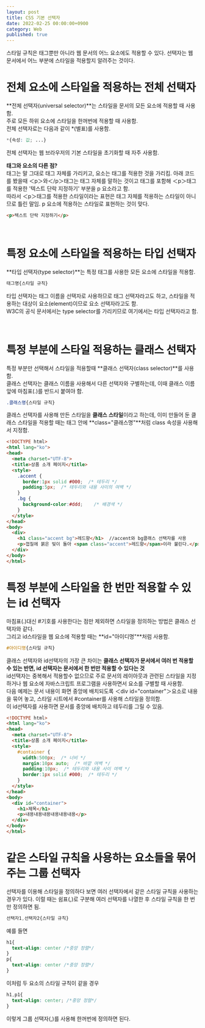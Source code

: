 ```yaml
---
layout: post
title: CSS 기본 선택자
date: 2022-02-25 00:00:00+0900
category: Web
published: true
---
```

스타일 규칙은 태그뿐만 아니라 웹 문서의 어느 요소에도 적용할 수 있다. 선택자는 웹 문서에서 어느 부분에 스타일을 적용할지 알려주는 것이다.  

# 전체 요소에 스타일을 적용하는 전체 선택자
**전체 선택자(universal selector)**는 스타일을 문서의 모든 요소에 적용할 때 사용함.  
주로 모든 하위 요소에 스타일을 한꺼번에 적용할 때 사용함.  
전체 선택자로는 다음과 같이 *(별표)를 사용함.  
```css
*{속성: 값; ...}
```   
전체 선택자는 웹 브라우저의 기본 스타일을 초기화할 때 자주 사용함.  

>
**태그와 요소의 다른 점?**  
태그는 말 그대로 태그 자체를 가리키고, 요소는 태그를 적용한 것을 가리킴. 
아래 코드를 봤을때 ＜p＞와＜/p＞태그는 태그 자체를 말하는 것이고 태그를 포함해 ＜p＞태그를 적용한 '텍스트 단락 지정하기' 부분을 p 요소라고 함.  
따라서 ＜p＞태그를 적용한 스타일이라는 표현은 태그 자체를 적용하는 스타일이 아니므로 틀린 말임. p 요소에 적용하는 스타일로 표현하는 것이 맞다.  

```html
<p>텍스트 단락 지정하기</p>
```
<br>

# 특정 요소에 스타일을 적용하는 타입 선택자
**타입 선택자(type selector)**는 특정 태그를 사용한 모든 요소에 스타일을 적용함.
```css
태그명{스타일 규칙}
```
>
타입 선택자는 태그 이름을 선택자로 사용하므로 태그 선택자라고도 하고, 스타일을 적용하는 대상이 요소(element)이므로 요소 선택자라고도 함.  
W3C의 공식 문서에서는 type selector를 가리키므로 여기에서는 타입 선택자라고 함.

<br>

# 특정 부분에 스타일 적용하는 클래스 선택자
특정 부분만 선택해서 스타일을 적용할때 **클래스 선택자(class selector)**를 사용함.  
클래스 선택자는 클래스 이름을 사용해서 다른 선택자와 구별하는데, 이때 클래스 이름 앞에 마침표(.)를 반드시 붙여야 함.  
```css
.클래스명{스타일 규칙}
```  
클래스 선택자를 사용해 만든 스타일을 **클래스 스타일**이라고 하는데, 이미 만들어 둔 클래스 스타일을 적용할 때는 태그 안에 **class="클래스명"**처럼 class 속성을 사용해서 지정함.   
```html
<!DOCTYPE html>
<html lang="ko">
<head>
  <meta charset="UTF-8">
  <title>상품 소개 페이지</title>
  <style>
    .accent {
      border:1px solid #000;  /* 테두리 */
      padding:5px;  /* 테두리와 내용 사이의 여백 */
    }
    .bg {
      background-color:#ddd;    /* 배경색 */  
    }
  </style>
</head>
<body>
  <div>
    <h1 class="accent bg">레드향</h1>  //accent와 bg클래스 선택자를 사용
    <p>껍질에 붉은 빛이 돌아 <span class="accent">레드향</span>이라 불린다.</p> //accent 클래스 선택자만 사용 (레드향 부분에만 사용함)
  </div>
</body>
</html>
```  

# 특정 부분에 스타일을 한 번만 적용할 수 있는 id 선택자
마침표(.)대신 #기호를 사용한다는 점만 제외하면 스타일을 정의하는 방법은 클래스 선택자와 같다.  
그리고 id스타일을 웹 요소에 적용할 때는 **id="아이디명"**처럼 사용함.  
```css
#아이디명{스타일 규칙}
```  
클래스 선택자와 id선택자의 가장 큰 차이는 **클래스 선택자가 문서에서 여러 번 적용할 수 있는 반면, id 선택자는 문서에서 한 번만 적용할 수 있다는 것**  
id선택자는 중복해서 적용할수 없으므로 주로 문서의 레이아웃과 관련된 스타일을 지정하거나 웹 요소에 자바스크립트 프로그램을 사용하면서 요소를 구별할 때 사용함.  
다음 예제는 문서 내용이 화면 중앙에 배치되도록 ＜div id="container"＞요소로 내용을 묶어 놓고, 스타일 시트에서 #container를 사용해 스타일을 정의함.  
이 id선택자를 사용하면 문서를 중앙에 배치하고 테두리를 그릴 수 있음.  
```html
<!DOCTYPE html>
<html lang="ko">
<head>
  <meta charset="UTF-8">
  <title>상품 소개 페이지</title>
  <style>
    #container {
      width:500px;  /* 너비 */
      margin:10px auto;  /* 바깥 여백 */
      padding:10px;  /* 테두리와 내용 사이 여백 */ 
      border:1px solid #000;  /* 테두리 */
    }    
  </style>
</head>
<body>
  <div id="container">
    <h1>제목</h1>
    <p>내용내용내용내용내용내용</p>
  </div>
</body>
</html> 
```  

# 같은 스타일 규칙을 사용하는 요소들을 묶어주는 그룹 선택자
선택자를 이용해 스타일을 정의하다 보면 여러 선택자에서 같은 스타일 규칙을 사용하는 경우가 있다. 이럴 때는 쉼표(,)로 구분해 여러 선택자를 나열한 후 스타일 규칙을 한 번만 정의하면 됨.  
```css
선택자1,선택자2{스타일 규칙}
```
예를 들면
```css
h1{
  text-align: center /*중앙 정렬*/
}
p{
  text-align: center /*중앙 정렬*/
}
```
이처럼 두 요소의 스타일 규칙이 같을 경우
```css
h1,p1{
  text-align: center; /*중앙 정렬*/
}
```
이렇게 그룹 선택자(,)를 사용해 한꺼번에 정의하면 된다.  
